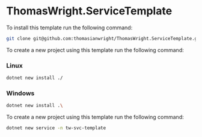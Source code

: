 # ThomasWright.ServiceTemplate

To install this template run the following command:

```bash
git clone git@github.com:thomasianwright/ThomasWright.ServiceTemplate.git && cd ThomasWright.ServiceTemplate && dotnet new --install .
```

To create a new project using this template run the following command:

### Linux
```bash
dotnet new install ./
```

### Windows
```bash
dotnet new install .\
```

To create a new project using this template run the following command:

```bash
dotnet new service -n tw-svc-template
```